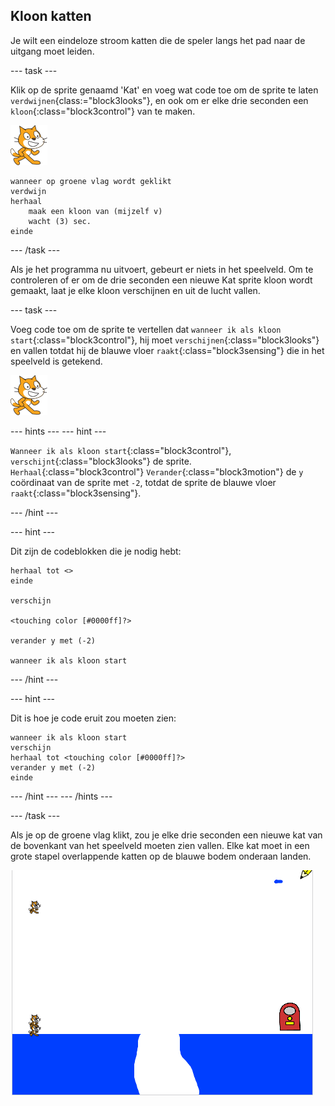 ## Kloon katten

Je wilt een eindeloze stroom katten die de speler langs het pad naar de uitgang moet leiden.

\--- task \---

Klik op de sprite genaamd 'Kat' en voeg wat code toe om de sprite te laten `verdwijnen`{class:="block3looks"}, en ook om er elke drie seconden een `kloon`{:class="block3control"} van te maken.

![Kat sprite](images/cat-sprite.png)

```blocks3
wanneer op groene vlag wordt geklikt
verdwijn
herhaal
    maak een kloon van (mijzelf v)
    wacht (3) sec.
einde
```

\--- /task \---

Als je het programma nu uitvoert, gebeurt er niets in het speelveld. Om te controleren of er om de drie seconden een nieuwe Kat sprite kloon wordt gemaakt, laat je elke kloon verschijnen en uit de lucht vallen.

\--- task \---

Voeg code toe om de sprite te vertellen dat `wanneer ik als kloon start`{:class="block3control"}, hij moet `verschijnen`{:class="block3looks"} en vallen totdat hij de blauwe vloer `raakt`{:class="block3sensing"} die in het speelveld is getekend.

![Kat sprite](images/cat-sprite.png)

\--- hints \--- \--- hint \---

`Wanneer ik als kloon start`{:class="block3control"}, `verschijnt`{:class="block3looks"} de sprite. `Herhaal`{:class="block3control"} `Verander`{:class="block3motion"} de `y` coördinaat van de sprite met `-2`, totdat de sprite de blauwe vloer `raakt`{:class="block3sensing"}.

\--- /hint \---

\--- hint \---

Dit zijn de codeblokken die je nodig hebt:

```blocks3
herhaal tot <>
einde

verschijn

<touching color [#0000ff]?>

verander y met (-2)

wanneer ik als kloon start
```

\--- /hint \---

\--- hint \---

Dit is hoe je code eruit zou moeten zien:

```blocks3
wanneer ik als kloon start
verschijn
herhaal tot <touching color [#0000ff]?>
verander y met (-2)
einde
```

\--- /hint \--- \--- /hints \---

\--- /task \---

Als je op de groene vlag klikt, zou je elke drie seconden een nieuwe kat van de bovenkant van het speelveld moeten zien vallen. Elke kat moet in een grote stapel overlappende katten op de blauwe bodem onderaan landen.

![Vallende katten](images/falling-cats.png)